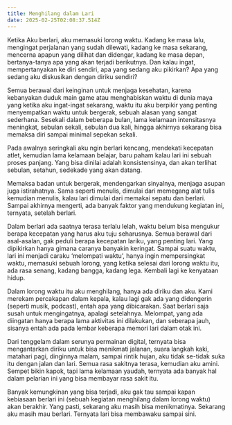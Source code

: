 ```yaml
---
title: Menghilang dalam Lari
date: 2025-02-25T02:08:37.514Z
---
```

Ketika Aku berlari, aku memasuki lorong waktu. Kadang ke masa lalu, mengingat perjalanan yang sudah dilewati, kadang ke masa sekarang, mencerna apapun yang dilihat dan didengar, kadang ke masa depan, bertanya-tanya apa yang akan terjadi berikutnya. Dan kalau ingat, mempertanyakan ke diri sendiri, apa yang sedang aku pikirkan? Apa yang sedang aku diskusikan dengan diriku sendiri?

Semua berawal dari keinginan untuk menjaga kesehatan, karena kebanyakan duduk main game atau menghabiskan waktu di dunia maya yang ketika aku ingat-ingat sekarang, waktu itu aku berpikir yang penting menyempatkan waktu untuk bergerak, sebuah alasan yang sangat sederhana. Sesekali dalam beberapa bulan, lama kelamaan intensitasnya meningkat, sebulan sekali, sebulan dua kali, hingga akhirnya sekarang bisa memaksa diri sampai minimal sepekan sekali.

Pada awalnya seringkali aku ngin berlari kencang, mendekati kecepatan atlet, kemudian lama kelamaan belajar, baru paham kalau lari ini sebuah proses panjang. Yang bisa dinilai adalah konsistensinya, dan akan terlihat sebulan, setahun, sedekade yang akan datang.

Memaksa badan untuk bergerak, mendengarkan sinyalnya, menjaga asupan juga istirahatnya. Sama seperti menulis, dimulai dari memegang alat tulis kemudian menulis, kalau lari dimulai dari memakai sepatu dan berlari. Sampai akhirnya mengerti, ada banyak faktor yang mendukung kegiatan ini, ternyata, setelah berlari.

Dalam berlari ada saatnya terasa terlalu lelah, waktu belum bisa mengukur berapa kecepatan yang harus aku tuju seharusnya. Semua berawal dari asal-asalan, gak peduli berapa kecepatan lariku, yang penting lari. Yang dipikirkan hanya gimana caranya banyakin keringat. Sampai suatu waktu, lari ini menjadi caraku ‘melompati waktu’, hanya ingin mempersingkat waktu, memasuki sebuah lorong, yang ketika selesai dari lorong waktu itu, ada rasa senang, kadang bangga, kadang lega. Kembali lagi ke kenyataan hidup.

Dalam lorong waktu itu aku menghilang, hanya ada diriku dan aku. Kami merekam percakapan dalam kepala, kalau lagi gak ada yang didengerin (seperti musik, podcast), entah apa yang dibicarakan. Saat berlari saja susah untuk mengingatnya, apalagi setelahnya. Melompat, yang ada diingatan hanya berapa lama aktivitas ini dilakukan, dan seberapa jauh, sisanya entah ada pada lembar keberapa memori lari dalam otak ini.

Dari tenggelam dalam serunya permainan digital, ternyata bisa mengantarkan diriku untuk bisa menikmati jalanan, suara langkah kaki, matahari pagi, dinginnya malam, sampai rintik hujan, aku tidak se-tidak suka itu dengan jalan dan lari. Semua rasa sakitnya terasa, kemudian aku amini. Sempet bikin kapok, tapi lama kelamaan yaudah, ternyata ada banyak hal dalam pelarian ini yang bisa membayar rasa sakit itu.

Banyak kemungkinan yang bisa terjadi, aku gak tau sampai kapan kebiasaan berlari ini (sebuah kegiatan menghilang dalam lorong waktu) akan berakhir. Yang pasti, sekarang aku masih bisa menikmatinya. Sekarang aku masih mau berlari. Ternyata lari bisa membawaku sampai sini.